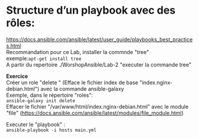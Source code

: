 # Structure d’un playbook avec des rôles:

https://docs.ansible.com/ansible/latest/user_guide/playbooks_best_practices.html<br/>
Recommandation pour ce Lab, installer la commnde "tree"<br/>
exemple:`` apt-get install tree ``<br/> 
A partir du repertoire ./WorshopAnsible/Lab-2 "executer la commande tree"<br/>


**Exercice**<br/>
Créer un role "delete " (Efface le fichier index de base "index.nginx-debian.html") avec la commande ansible-galaxy<br/>
Exemple, dans le répertoire "roles":<br/>
``
ansible-galaxy init delete
``<br/>
Effacer le fichier "/var/www/html/index.nginx-debian.html" avec le module "file" (https://docs.ansible.com/ansible/latest/modules/file_module.html)

Executer le "playbook" :<br/>
``
ansible-playbook -i hosts main.yml
``<br/>


